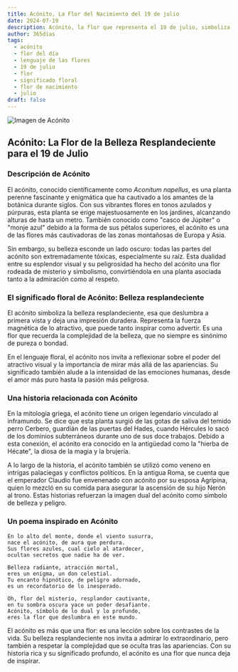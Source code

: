 ```yaml
---
title: Acónito, La Flor del Nacimiento del 19 de julio
date: 2024-07-19
description: Acónito, la flor que representa el 19 de julio, simboliza Belleza resplandeciente. Descubre su fascinante historia, significado en el lenguaje de las flores y una poesía que celebra su belleza.
author: 365días
tags:
  - acónito
  - flor del día
  - lenguaje de las flores
  - 19 de julio
  - flor
  - significado floral
  - flor de nacimiento
  - julio
draft: false
---
```



![Imagen de Acónito](https://cdn.pixabay.com/photo/2020/06/20/19/50/aconite-5322278_1280.jpg#center)


## Acónito: La Flor de la Belleza Resplandeciente para el 19 de Julio

### Descripción de Acónito

El acónito, conocido científicamente como _Aconitum napellus_, es una planta perenne fascinante y enigmática que ha cautivado a los amantes de la botánica durante siglos. Con sus vibrantes flores en tonos azulados y púrpuras, esta planta se erige majestuosamente en los jardines, alcanzando alturas de hasta un metro. También conocido como "casco de Júpiter" o "monje azul" debido a la forma de sus pétalos superiores, el acónito es una de las flores más cautivadoras de las zonas montañosas de Europa y Asia.

Sin embargo, su belleza esconde un lado oscuro: todas las partes del acónito son extremadamente tóxicas, especialmente su raíz. Esta dualidad entre su esplendor visual y su peligrosidad ha hecho del acónito una flor rodeada de misterio y simbolismo, convirtiéndola en una planta asociada tanto a la admiración como al respeto.

### El significado floral de Acónito: Belleza resplandeciente

El acónito simboliza la belleza resplandeciente, esa que deslumbra a primera vista y deja una impresión duradera. Representa la fuerza magnética de lo atractivo, que puede tanto inspirar como advertir. Es una flor que recuerda la complejidad de la belleza, que no siempre es sinónimo de pureza o bondad.

En el lenguaje floral, el acónito nos invita a reflexionar sobre el poder del atractivo visual y la importancia de mirar más allá de las apariencias. Su significado también alude a la intensidad de las emociones humanas, desde el amor más puro hasta la pasión más peligrosa.

### Una historia relacionada con Acónito

En la mitología griega, el acónito tiene un origen legendario vinculado al inframundo. Se dice que esta planta surgió de las gotas de saliva del temido perro Cerbero, guardián de las puertas del Hades, cuando Hércules lo sacó de los dominios subterráneos durante uno de sus doce trabajos. Debido a esta conexión, el acónito era conocido en la antigüedad como la "hierba de Hécate", la diosa de la magia y la brujería.

A lo largo de la historia, el acónito también se utilizó como veneno en intrigas palaciegas y conflictos políticos. En la antigua Roma, se cuenta que el emperador Claudio fue envenenado con acónito por su esposa Agripina, quien lo mezcló en su comida para asegurar la ascensión de su hijo Nerón al trono. Estas historias refuerzan la imagen dual del acónito como símbolo de belleza y peligro.

### Un poema inspirado en Acónito

```
En lo alto del monte, donde el viento susurra,  
nace el acónito, de aura que perdura.  
Sus flores azules, cual cielo al atardecer,  
ocultan secretos que nadie ha de ver.  

Belleza radiante, atracción mortal,  
eres un enigma, un don celestial.  
Tu encanto hipnótico, de peligro adornado,  
es un recordatorio de lo inesperado.  

Oh, flor del misterio, resplandor cautivante,  
en tu sombra oscura yace un poder desafiante.  
Acónito, símbolo de lo dual y lo profundo,  
eres la flor que deslumbra en este mundo.  
```

El acónito es más que una flor: es una lección sobre los contrastes de la vida. Su belleza resplandeciente nos invita a admirar lo extraordinario, pero también a respetar la complejidad que se oculta tras las apariencias. Con su historia rica y su significado profundo, el acónito es una flor que nunca deja de inspirar.


